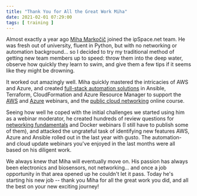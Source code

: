 ```yaml
---
title: "Thank You for All the Great Work Miha"
date: 2021-02-01 07:29:00
tags: [ training ]
---
```

Almost exactly a year ago [Miha Markočič](https://www.linkedin.com/in/miha-marko%C4%8Di%C4%8D-2b9b0b175/) joined the ipSpace.net team. He was fresh out of university, fluent in Python, but with no networking or automation background... so I decided to try my traditional method of getting new team members up to speed: throw them into the deep water, observe how quickly they learn to swim, and give them a few tips if it seems like they might be drowning.

It worked out amazingly well. Miha quickly mastered the intricacies of AWS and Azure, and created [full-stack automation solutions](https://github.com/ipspace/pubcloud) in Ansible, Terraform, CloudFormation and Azure Resource Manager to support the [AWS](https://www.ipspace.net/Amazon_Web_Services_Networking) and [Azure](https://www.ipspace.net/Microsoft_Azure_Networking) webinars, and the [public cloud networking](https://www.ipspace.net/PubCloud/) online course.
<!--more-->
Seeing how well he coped with the initial challenges we started using him as a webinar moderator, he created hundreds of review questions for [networking fundamentals](https://my.ipspace.net/bin/list?id=Net101) and Docker webinars (I still have to publish some of them), and attacked the ungrateful task of identifying new features AWS, Azure and Ansible rolled out in the last year with gusto. The automation- and cloud update webinars you've enjoyed in the last months were all based on his diligent work.

We always knew that Miha will eventually move on. His passion has always been electronics and biosensors, not networking... and once a job opportunity in that area opened up he couldn't let it pass. Today he's starting his new job -- thank you Miha for all the great work you did, and all the best on your new exciting journey!
